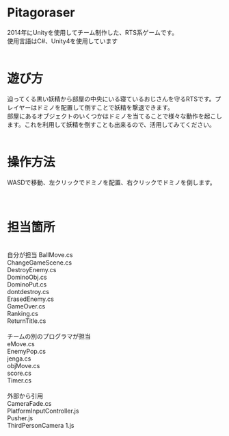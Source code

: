 ﻿# Pitagoraser

2014年にUnityを使用してチーム制作した、RTS系ゲームです。<br>
使用言語はC#、Unity4を使用しています<br>
<br>
# 遊び方<br>
迫ってくる黒い妖精から部屋の中央にいる寝ているおじさんを守るRTSです。プレイヤーはドミノを配置して倒すことで妖精を撃退できます。<br>
部屋にあるオブジェクトのいくつかはドミノを当てることで様々な動作を起こします。これを利用して妖精を倒すことも出来るので、活用してみてください。<br>
<br>
# 操作方法<br>
WASDで移動、左クリックでドミノを配置、右クリックでドミノを倒します。<br>
<br>
<br>
# 担当箇所<br>
<br>
自分が担当
BallMove.cs<br>
ChangeGameScene.cs<br>
DestroyEnemy.cs<br>
DominoObj.cs<br>
DominoPut.cs<br>
dontdestroy.cs<br>
ErasedEnemy.cs<br>
GameOver.cs<br>
Ranking.cs<br>
ReturnTitle.cs<br>
<br>
チームの別のプログラマが担当<br>
eMove.cs<br>
EnemyPop.cs<br>
jenga.cs<br>
objMove.cs<br>
score.cs<br>
Timer.cs<br>
<br>
外部から引用<br>
CameraFade.cs<br>
PlatformInputController.js<br>
Pusher.js<br>
ThirdPersonCamera 1.js<br>
